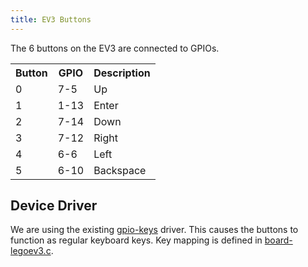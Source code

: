 ```yaml
---
title: EV3 Buttons
---
```


The 6 buttons on the EV3 are connected to GPIOs.

<table class="table table-striped table-bordered">
    <tr>
        <th>Button</th>
        <th>GPIO</th>
        <th>Description</th>
    </tr>
    <tr>
        <td>0</td>
        <td>7-5</td>
        <td>Up</td>
    </tr>
    <tr>
        <td>1</td>
        <td>1-13</td>
        <td>Enter</td>
    </tr>
    <tr>
        <td>2</td>
        <td>7-14</td>
        <td>Down</td>
    </tr>
    <tr>
        <td>3</td>
        <td>7-12</td>
        <td>Right</td>
    </tr>
    <tr>
        <td>4</td>
        <td>6-6</td>
        <td>Left</td>
    </tr>
    <tr>
        <td>5</td>
        <td>6-10</td>
        <td>Backspace</td>
    </tr>
</table>

## Device Driver

We are using the existing [gpio-keys](https://github.com/ev3dev/ev3dev-kernel/blob/master/drivers/input/keyboard/gpio_keys.c) driver. This causes the buttons to function as regular keyboard keys. Key mapping is defined in [board-legoev3.c](https://github.com/ev3dev/ev3dev-kernel/blob/master/arch/arm/mach-davinci/board-legoev3.c).